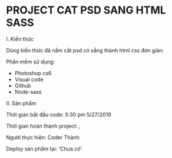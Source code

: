 # PROJECT CAT PSD SANG HTML SASS

I. Kiến thức

Dùng kiến thức đã nắm cắt psd có sẵng thành html css đơn giản:

Phần mềm sử dụng:

- Photoshop cs6
- Visual code
- Github
- Node-sass

II. Sản phẩm

Thời gian bắt đầu code: 5:30 pm 5/27/2019

Thời gian hoàn thành project: ,

Người thực hiện: Coder Thành

Deploy sản phẩm tại:
    'Chua có'